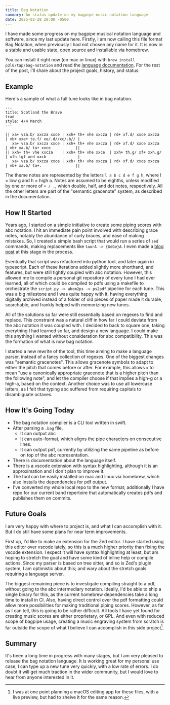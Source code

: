 ```yaml
---
title: Bag Notation
summary: An status update on my bagpipe music notation language
date: 2025-02-28 20:00 -0500
---
```


I have made some progress on my bagpipe musical notation language and software, since my last update here.
Firstly, I am now calling this file format Bag Notation, when previously I had not chosen any name for it.
It is now in a stable and usable state, open source and installable via homebrew.

You can install it right now (on mac or linux) with `brew install p3l6/tap/bag-notation` and read the [language documentation](https://github.com/p3l6/bag-notation/blob/main/Documentation.docc/Language.md). For the rest of the post, I'll share about the project goals, history, and status.

## Example

Here's a sample of what a full tune looks like in bag notation.

```
---
title: Scotland the Brave
trad
style: 4/4 March
---

|| xa+ vza.b/ xxcza xxce | xxh+ th+ vhe xxcza | rd+ xf.d/ xxce xxcza  | vb+ xxe+ te.f/ xe/.d//xc/.b// |
   xa+ vza.b/ xxcza xxce | xxh+ th+ vhe xxcza | rd+ xf.d/ xxce xxcza  | vb+ xa.b/ ta+ xxce           ||
|| xxh+ th+ vhe xxcza    | xxh+ th+ vhe xxce  | xxh+ th.g/ xf+ xxh.g/ | xfh tgf xed xxcb              |
   xa+ vza.b/ xxcza xxce | xxh+ th+ vhe xxcza | rd+ xf.d/ xxce xxcza  | vb+ xa.b/ ta+.               ||
```

The theme notes are represented by the letters `l a b c d e f g h`, where l = low g and h = high a. Notes are assumed to be eighths, unless modified by one or more of `+ / .`, which double, half, and dot notes, respectively. All the other letters are part of the "semantic gracenote" system, as described in the documentation.

## How It Started

Years ago, I started on a simple initiative to create some piping scores with abc notation.
I hit an immediate pain point involved with describing grace notes, notably the abundance of curly braces, and ease of making mistakes.
So, I created a simple bash script that would run a series of `sed` commands, making replacements like `taorA -> {GdGe}A`.
I even made a [blog post](/2019/11/01/abc-music-library/) at this stage in the process.

Eventually that script was refactored into python tool, and later again in typescript.
Each of these iterations added slightly more shorthand, and features, but were still tightly coupled with abc notation.
However, this allowed me to compile a personal git repository of every tune I had ever learned, all of which could be compiled to pdfs using a makefile to orchestrate the `script.py -> abcm2ps -> ps2pdf` pipeline for each tune.
This was a big milestone and I was quite happy with it, having everything digitally archived instead of a folder of old pieces of paper made it durable, searchable, and frankly helped with memorizing new tunes.

All of the solutions so far were still essentially based on regexes to find and replace.
This constraint was a natural cliff in how far I could deviate from the abc notation it was coupled with.
I decided to back to square one, taking everything I had learned so far, and design a new language. I could make this anything I wanted without consideration for abc compatibility.
This was the formation of what is now bag notation.

I started a new rewrite of the tool, this time aiming to make a language parser, instead of a fancy collection of regexes.
One of the biggest changes was "semantic gracenotes". This allows gracenote symbols to adapt to either the pitch that comes before or after.
For example, this allows `x` to mean "use a canonically appropriate gracenote that is a higher pitch than the following note", and let the compiler choose if that implies a high-g or a high-a, based on the context.
Another choice was to use all lowercase letters, as I felt that typing abc suffered from requiring capitals to disambiguate octaves.

## How It's Going Today

* The bag notation compiler is a CLI tool written in swift.
* After parsing a `.bag` file,
    * It can output abc
    * It can auto-format, which aligns the pipe characters on consecutive lines.
    * It can output pdf, currently by utilizing the same pipeline as before on top of the abc representation.
* There is documentation about the language itself.
* There is a vscode extension with syntax highlighting, although it is an approximation and I don't plan to improve it.
* The tool can be easily installed on mac and linux via homebrew, which also installs the dependencies for pdf output.
* I've converted my whole local repo to the new format; additionally I have repo for our current band repertoire that automatically creates pdfs and publishes them on commits.

## Future Goals

I am very happy with where to project is, and what I can accomplish with it. But I do still have some plans for near term improvements.

First up, I'd like to make an extension for the Zed editor.
I have started using this editor over vscode lately, so this is a much higher priority than fixing the vscode extension.
I expect it will have syntax highlighting at least, but am hoping to stretch the goal and have some kind of inline help or compile actions.
Since my parser is based on tree sitter, and so is Zed's plugin system, I am optimistic about this; and wary about the stretch goals requiring a language server.

The biggest remaining piece is to investigate compiling straight to a pdf, without going to the abc intermediary notation.
Ideally, I'd be able to ship a single binary for this, as the current homebrew dependencies take a long time to install in CI.
Also, having direct control over the pdf formatting could allow more possibilities for making traditional piping scores.
However, as far as I can tell, this is going to be rather difficult. All tools I have yet found for creating music scores are either proprietary, or GPL.
And even with reduced scope of bagpipe usage, creating a music engraving system from scratch is far outside the scope of what I believe I can accomplish in this side project[^1].

## Summary

It's been a long time in progress with many stages, but I am very pleased to release the bag notation language.
It is working great for my personal use case, I can type up a new tune very quickly, with a low rate of errors.
I do doubt it will get much traction in the wider community, but I would love to hear from anyone interested in it.

[^1]: I was at one point planning a macOS editing app for these files, with a live preview, but had to shelve it for the same reason.
